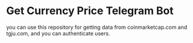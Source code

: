 # Get Currency Price Telegram Bot
you can use this repository for getting data from coinmarketcap.com and tgju.com, and you can authenticate users.
